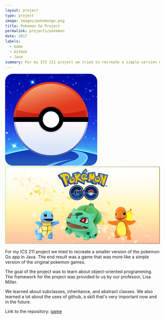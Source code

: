 ```yaml
---
layout: project
type: project
image: images/pokemongo.png
title: Pokemon Go Project
permalink: projects/pokemon
date: 2017
labels:
  - Game
  - GitHub
  - Java
summary: For my ICS 211 project we tried to recreate a simple version of the pokemon Go app.
---
```

<div class="ui small rounded images">
  <img class="ui image" src="../images/pokemongo.png">
  <img class="ui image" src="../images/pokemongo2.jpg">
</div>

  For my ICS 211 project we tried to recreate a smaller version of the pokemon Go app in Java. The end result was a game that was more like a simple version of the original pokemon games. 

  The goal of the project was to learn about object-oriented programming. The framework for the project was provided to us by our professor, Lisa Miller. 
  
  We learned about subclasses, inheritance, and abstract classes. We also learned a lot about the uses of github, a skill that's very important now and in the future. 

Link to the repository: <a href="https://github.com/kenkawano/assignment-5-pokegui-kenkawano">game</a>

